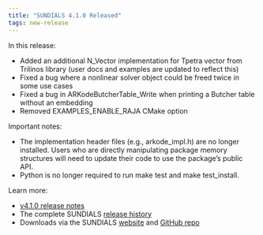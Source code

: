 ```yaml
---
title: "SUNDIALS 4.1.0 Released"
tags: new-release
---
```


In this release:
- Added an additional N_Vector implementation for Tpetra vector from Trilinos library (user docs and examples are updated to reflect this)
- Fixed a bug where a nonlinear solver object could be freed twice in some use cases
- Fixed a bug in ARKodeButcherTable_Write when printing a Butcher table without an embedding
- Removed EXAMPLES_ENABLE_RAJA CMake option

Important notes:
- The implementation header files (e.g., arkode_impl.h) are no longer installed. Users who are directly manipulating package memory structures will need to update their code to use the package’s public API.
- Python is no longer required to run make test and make test_install.

Learn more:
- [v4.1.0 release notes](https://computing.llnl.gov/projects/sundials/sundials-software)
- The complete SUNDIALS [release history](https://computing.llnl.gov/projects/sundials/release-history)
- Downloads via the SUNDIALS [website](https://computing.llnl.gov/projects/sundials) and [GitHub repo](https://github.com/LLNL/sundials)

